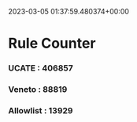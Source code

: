 2023-03-05 01:37:59.480374+00:00
# Rule Counter 
 ### UCATE : 406857

 ### Veneto : 88819

 ### Allowlist : 13929